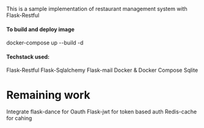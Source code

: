 This is a sample implementation of restaurant management system with Flask-Restful

#### To build and deploy image
docker-compose up --build -d 

#### Techstack used:
Flask-Restful
Flask-Sqlalchemy
Flask-mail
Docker & Docker Compose
Sqlite

# Remaining work
Integrate flask-dance for Oauth
Flask-jwt for token based auth
Redis-cache for cahing

